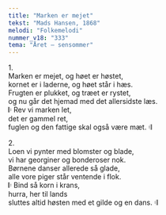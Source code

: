 ```yaml
---
title: "Marken er mejet"
tekst: "Mads Hansen, 1868"
melodi: "Folkemelodi"
nummer_v18: "333"
tema: "Året – sensommer"
---
```

1\.\
Marken er mejet, og høet er høstet,\
kornet er i laderne, og høet står i hæs.\
Frugten er plukket, og træet er rystet,\
og nu går det hjemad med det allersidste læs.\
𝄆 Rev vi marken let,\
det er gammel ret,\
fuglen og den fattige skal også være mæt. 𝄇

2\.\
Loen vi pynter med blomster og blade,\
vi har georginer og bonderoser nok.\
Børnene danser allerede så glade,\
alle vore piger står ventende i flok.\
𝄆 Bind så korn i krans,\
hurra, her til lands\
sluttes altid høsten med et gilde og en dans. 𝄇